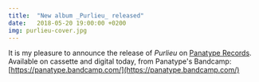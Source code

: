 ```yaml
---
title:  "New album _Purlieu_ released"
date:   2018-05-20 19:00:00 +0200
img: purlieu-cover.jpg
---
```


It is my pleasure to announce the release of _Purlieu_ on [Panatype
Records](https://panatype.bandcamp.com/). Available on cassette and
digital today, from Panatype's Bandcamp:
[https://panatype.bandcamp.com/](https://panatype.bandcamp.com/)